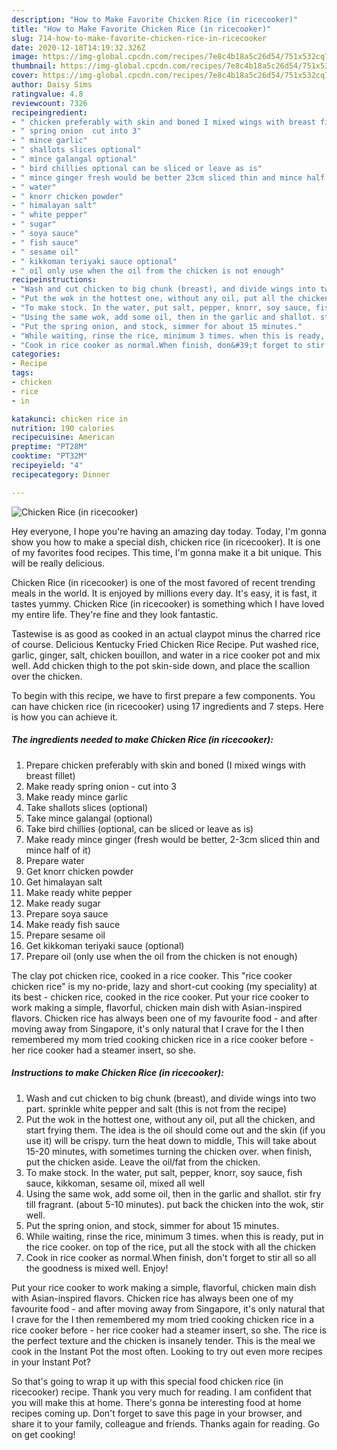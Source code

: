 ```yaml
---
description: "How to Make Favorite Chicken Rice (in ricecooker)"
title: "How to Make Favorite Chicken Rice (in ricecooker)"
slug: 714-how-to-make-favorite-chicken-rice-in-ricecooker
date: 2020-12-18T14:19:32.326Z
image: https://img-global.cpcdn.com/recipes/7e8c4b18a5c26d54/751x532cq70/chicken-rice-in-ricecooker-recipe-main-photo.jpg
thumbnail: https://img-global.cpcdn.com/recipes/7e8c4b18a5c26d54/751x532cq70/chicken-rice-in-ricecooker-recipe-main-photo.jpg
cover: https://img-global.cpcdn.com/recipes/7e8c4b18a5c26d54/751x532cq70/chicken-rice-in-ricecooker-recipe-main-photo.jpg
author: Daisy Sims
ratingvalue: 4.8
reviewcount: 7326
recipeingredient:
- " chicken preferably with skin and boned I mixed wings with breast fillet"
- " spring onion  cut into 3"
- " mince garlic"
- " shallots slices optional"
- " mince galangal optional"
- " bird chillies optional can be sliced or leave as is"
- " mince ginger fresh would be better 23cm sliced thin and mince half of it"
- " water"
- " knorr chicken powder"
- " himalayan salt"
- " white pepper"
- " sugar"
- " soya sauce"
- " fish sauce"
- " sesame oil"
- " kikkoman teriyaki sauce optional"
- " oil only use when the oil from the chicken is not enough"
recipeinstructions:
- "Wash and cut chicken to big chunk (breast), and divide wings into two part. sprinkle white pepper and salt (this is not from the recipe)"
- "Put the wok in the hottest one, without any oil, put all the chicken, and start frying them. The idea is the oil should come out and the skin (if you use it) will be crispy. turn the heat down to middle, This will take about 15-20 minutes, with sometimes turning the chicken over. when finish, put the chicken aside. Leave the oil/fat from the chicken."
- "To make stock. In the water, put salt, pepper, knorr, soy sauce, fish sauce, kikkoman, sesame oil, mixed all well"
- "Using the same wok, add some oil, then in the garlic and shallot. stir fry till fragrant. (about 5-10 minutes). put back the chicken into the wok, stir well."
- "Put the spring onion, and stock, simmer for about 15 minutes."
- "While waiting, rinse the rice, minimum 3 times. when this is ready, put in the rice cooker. on top of the rice, put all the stock with all the chicken"
- "Cook in rice cooker as normal.When finish, don&#39;t forget to stir all so all the goodness is mixed well. Enjoy!"
categories:
- Recipe
tags:
- chicken
- rice
- in

katakunci: chicken rice in 
nutrition: 190 calories
recipecuisine: American
preptime: "PT28M"
cooktime: "PT32M"
recipeyield: "4"
recipecategory: Dinner

---
```



![Chicken Rice (in ricecooker)](https://img-global.cpcdn.com/recipes/7e8c4b18a5c26d54/751x532cq70/chicken-rice-in-ricecooker-recipe-main-photo.jpg)

Hey everyone, I hope you're having an amazing day today. Today, I'm gonna show you how to make a special dish, chicken rice (in ricecooker). It is one of my favorites food recipes. This time, I'm gonna make it a bit unique. This will be really delicious.

Chicken Rice (in ricecooker) is one of the most favored of recent trending meals in the world. It is enjoyed by millions every day. It's easy, it is fast, it tastes yummy. Chicken Rice (in ricecooker) is something which I have loved my entire life. They're fine and they look fantastic.

Tastewise is as good as cooked in an actual claypot minus the charred rice of course. Delicious Kentucky Fried Chicken Rice Recipe. Put washed rice, garlic, ginger, salt, chicken bouillon, and water in a rice cooker pot and mix well. Add chicken thigh to the pot skin-side down, and place the scallion over the chicken.


To begin with this recipe, we have to first prepare a few components. You can have chicken rice (in ricecooker) using 17 ingredients and 7 steps. Here is how you can achieve it.

<!--inarticleads1-->

##### The ingredients needed to make Chicken Rice (in ricecooker):

1. Prepare  chicken preferably with skin and boned (I mixed wings with breast fillet)
1. Make ready  spring onion - cut into 3
1. Make ready  mince garlic
1. Take  shallots slices (optional)
1. Take  mince galangal (optional)
1. Take  bird chillies (optional, can be sliced or leave as is)
1. Make ready  mince ginger (fresh would be better, 2-3cm sliced thin and mince half of it)
1. Prepare  water
1. Get  knorr chicken powder
1. Get  himalayan salt
1. Make ready  white pepper
1. Make ready  sugar
1. Prepare  soya sauce
1. Make ready  fish sauce
1. Prepare  sesame oil
1. Get  kikkoman teriyaki sauce (optional)
1. Prepare  oil (only use when the oil from the chicken is not enough)


The clay pot chicken rice, cooked in a rice cooker. This &#34;rice cooker chicken rice&#34; is my no-pride, lazy and short-cut cooking (my speciality) at its best - chicken rice, cooked in the rice cooker. Put your rice cooker to work making a simple, flavorful, chicken main dish with Asian-inspired flavors. Chicken rice has always been one of my favourite food - and after moving away from Singapore, it&#39;s only natural that I crave for the I then remembered my mom tried cooking chicken rice in a rice cooker before - her rice cooker had a steamer insert, so she. 

<!--inarticleads2-->

##### Instructions to make Chicken Rice (in ricecooker):

1. Wash and cut chicken to big chunk (breast), and divide wings into two part. sprinkle white pepper and salt (this is not from the recipe)
1. Put the wok in the hottest one, without any oil, put all the chicken, and start frying them. The idea is the oil should come out and the skin (if you use it) will be crispy. turn the heat down to middle, This will take about 15-20 minutes, with sometimes turning the chicken over. when finish, put the chicken aside. Leave the oil/fat from the chicken.
1. To make stock. In the water, put salt, pepper, knorr, soy sauce, fish sauce, kikkoman, sesame oil, mixed all well
1. Using the same wok, add some oil, then in the garlic and shallot. stir fry till fragrant. (about 5-10 minutes). put back the chicken into the wok, stir well.
1. Put the spring onion, and stock, simmer for about 15 minutes.
1. While waiting, rinse the rice, minimum 3 times. when this is ready, put in the rice cooker. on top of the rice, put all the stock with all the chicken
1. Cook in rice cooker as normal.When finish, don&#39;t forget to stir all so all the goodness is mixed well. Enjoy!


Put your rice cooker to work making a simple, flavorful, chicken main dish with Asian-inspired flavors. Chicken rice has always been one of my favourite food - and after moving away from Singapore, it&#39;s only natural that I crave for the I then remembered my mom tried cooking chicken rice in a rice cooker before - her rice cooker had a steamer insert, so she. The rice is the perfect texture and the chicken is insanely tender. This is the meal we cook in the Instant Pot the most often. Looking to try out even more recipes in your Instant Pot? 

So that's going to wrap it up with this special food chicken rice (in ricecooker) recipe. Thank you very much for reading. I am confident that you will make this at home. There's gonna be interesting food at home recipes coming up. Don't forget to save this page in your browser, and share it to your family, colleague and friends. Thanks again for reading. Go on get cooking!
